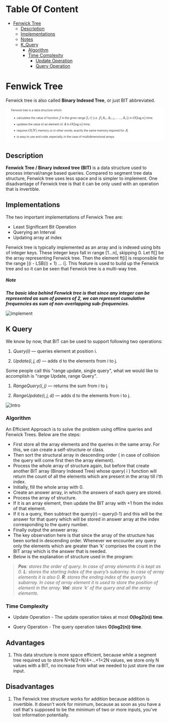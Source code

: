 
# Table Of Content
* [Fenwick Tree](#fenwick-tree)
    * [Description](#description)
    * [Implementations](#implementations)
    * [Notes](#note)
    * [K_Query](#k-query)
        * [Algorithm](#algorithm)
        * [Time Complexity](#time-complexity)
            * [Update Operation](#update-operation)
            * [Query Operation](#query-operation)
# Fenwick Tree


Fenwick tree is also called **Binary Indexed Tree**, or just BIT abbreviated.

![Intro](https://github.com/uhini0201/GSSoc-22-images/blob/main/output1.jpeg?raw=true)


## Description

__Fenwick Tree / Binary indexed tree (BIT)__ is a data structure used to process interval/range based queries. Compared to segment tree data structure, Fenwick tree uses less space and is simpler to implement.
One disadvantage of Fenwick tree is that it can be only used with an operation that is invertible.






## Implementations


The two important implementations of Fenwick Tree are:

* Least Significant Bit Operation
* Querying an Interval
* Updating array at index 

Fenwick tree is typically implemented as an array and is indexed using bits of integer keys. These integer keys fall in range [1...n], skipping 0.
Let ft[] be the array representing Fenwick tree. Then the element ft[i] is responsible for the range [(i - LSB(i) + 1) ... i].
This feature is used to build up the Fenwick tree and so it can be seen that Fenwick tree is a multi-way tree.

##### Note

**_The basic idea behind Fenwick tree is that since any integer can be represented as sum of powers of 2, we can represent cumulative frequencies as sum of non-overlapping sub-frequencies._**

![implement](https://i.stack.imgur.com/QcUPG.png)






## K Query


We know by now, that BIT can be used to support following two operations:

1) *Query(i)* — queries element at position i.

2) *Update(i, j, d)* — adds d to the elements from i to j.

Some people call this "range update, single query", what we would like to accomplish is "range Update, range Query".

1) *RangeQuery(i, j)* — returns the sum from i to j.

2) *RangeUpdate(i, j, d)* — adds d to the elements from i to j.

![Intro](https://miro.medium.com/max/1400/1*RZgpomELnq40ZoL2Ykbrew.png)


### Algorithm

An Efficient Approach is to solve the problem using offline queries and Fenwick Trees. Below are the steps: 
 

* First store all the array elements and the queries in the same array. For this, we can create a self-structure or class.
* Then sort the structural array in descending order ( in case of collision the query will come first then the array element).
* Process the whole array of structure again, but before that create another BIT array (Binary Indexed Tree) whose query( i ) function will return the count of all the elements which are present in the array till i’th index.
* Initially, fill the whole array with 0.
* Create an answer array, in which the answers of each query are stored.
* Process the array of structure.
* If it is an array element, then update the BIT array with +1 from the index of that element.
* If it is a query, then subtract the query(r) – query(l-1) and this will be the answer for that query which will be stored in answer array at the index corresponding to the query number.
* Finally output the answer array.
* The key observation here is that since the array of the structure has been sorted in descending order. Whenever we encounter any query only the elements which are greater than ‘k’ comprises the count in the BIT array which is the answer that is needed. 
* Below is the explanation of structure used in the program: 
 

>_**Pos**: stores the order of query. In case of array elements it is kept as 0. 
**L**: stores the starting index of the query’s subarray. In case of array elements it is also 0. 
**R**: stores the ending index of the query’s subarray. In case of array element it is used to store the position of element in the array. 
**Val**: store ‘k’ of the query and all the array elements._ 
 




### Time Complexity

* Update Operation - The update operation takes at most **O(log2(n)) time**.



* Query Operation - The query operation takes **O(log2(n)) time**.





## Advantages

1) This data structure is more space efficient, because while a segment tree required us to store N+N/2+N/4+...+1<2N values, we store only N values with a BIT, no increase from what we needed to just store the raw input.
## Disadvantages

1) The Fenwick tree structure works for addition because addition is invertible. It doesn't work for minimum, because as soon as you have a cell that's supposed to be the minimum of two or more inputs, you've lost information potentially.
